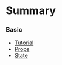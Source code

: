 # Summary

### Basic

* [Tutorial](docs/basic/tutorial.md)
* [Props](docs/basic/props.md)
* [State](docs/basic/state.md)